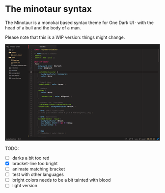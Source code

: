 # The minotaur syntax

The Minotaur is a monokai based syntax theme for One Dark UI &middot; with the head of a bull and the body of a man.  

Please note that this is a WIP version: things might change.

![screenshot](https://raw.githubusercontent.com/krisztianpuska/minotaur-syntax/master/screenshot.png)

TODO:
- [ ] darks a bit too red
- [x] bracket-line too bright
- [ ] animate matching bracket
- [ ] test with other languages
- [ ] bright colors needs to be a bit tainted with blood
- [ ] light version
